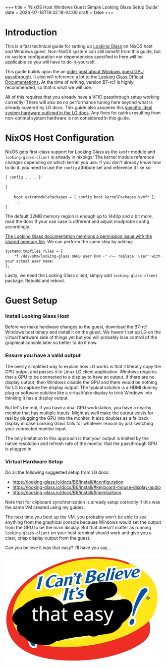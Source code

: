 +++
title = 'NixOS Host Windows Guest Simple Looking Glass Setup Guide'
date = 2024-07-18T19:42:18-04:00
draft = false
+++
# Introduction
This is a fast technical guide for setting up [Looking Glass](https://looking-glass.io) on NixOS host and Windows guest. Non-NixOS system can still benefit from this guide, but no system configuration nor dependencies specified in here will be applicable so you will have to do-it-yourself.

This guide builds upon the an [older post about Windows guest GPU passthrough](https://eastern-dream.github.io/blog/posts/nixos-windows-guest-simple-gpu-pci-passthrough-guide/). It also will reference a lot to the [Looking Glass Official Documentations](https://looking-glass.io/docs/B6/). At the time of writing, version B7-rc1 is highly recommended, so that is what we will use.

All of this requires that you already have a VFIO passthrough setup working correctly! There will also be no performance tuning here beyond what is already covered by LG docs. This guide also assumes this [specific ideal system hardware outlined in the LG docs](https://looking-glass.io/docs/B6/requirements/#recommended). Any fixes for quirks resulting from non-optimal system hardware is not considered in this guide.

# NixOS Host Configuration
NixOS gets first-class support for Looking Glass as the `kvmfr` module and `looking-glass-client` is already in nixpkgs! The kernel module reference changes depending on which kernel you use. If you don't already know how to do it, you need to use the `config` attribute set and reference it like so:
```
{ config , ... }:

{
    ...
    boot.extraModulePackages = [ config.boot.kernelPackages.kvmfr ];
    ...
}

```
The default 32MB memory region is enough up to 1440p and a bit more, read the docs if your use case is different and adjust modprobe config accordingly.

[The Looking Glass documentation mentions a permission issue with the shared memory file](https://looking-glass.io/docs/B6/install/#permissions). We can perform the same step by adding:
```
systemd.tmpfiles.rules = [
    "f /dev/shm/looking-glass 0660 user kvm -" <-- replace 'user' with your actual user name!
];
```

Lastly, we need the Looking Glass client, simply add `looking-glass-client` package. Rebuild and reboot.

# Guest Setup
### Install Looking Glass Host
Before we make hardware changes to the guest, download the B7-rc1 Windows host binary and install it on the guest. We haven't set up LG on the virtual hardware side of things yet but you will probably lose control of the graphical console later so better to do it now.

### Ensure you have a valid output  
The overly simplified way to explain how LG works is that it literally copy the GPU output and passes it to Linux LG client application. Windows requires that a GPU to be connected to a display to have an output. If there are no display output, then Windows disable the GPU and there would be nothing for LG to capture the display output. The typical solution is a HDMI dummy plug or software solution like a virtual/fake display to trick Windows into thinking it has a display output.

But let's be real, if you have a dual GPU workstation, you have a nearby monitor that has multiple inputs. Might as well make the output exists for real by plugging the GPU into the monitor. It also doubles as a fallback display in case Looking Glass fails for whatever reason by just switching your connected monitor input.

The only limitation to this approach is that your output is limited by the native resolution and refresh rate of the monitor that the passthrough GPU is plugged in.

### Virtual Hardware Setup
Do all the following suggested setup from LG docs:
- https://looking-glass.io/docs/B6/install/#configuration
- https://looking-glass.io/docs/B6/install/#keyboard-mouse-display-audio
- https://looking-glass.io/docs/B6/install/#memballoon

Note that for clipboard synchronization is already setup correctly if this was the same VM created using my guides.

The next time you boot up the VM, you probably won't be able to see anything from the graphical console because Windows would set the output from the GPU to be the main display. But that doesn't matter as running `looking-glass-client` on your host terminal should work and give you a clear, crisp display output from the guest.

Can you believe it was that easy? I'll have you say...

![image](https://github.com/Eastern-Dream/blog/blob/main/static/easy.jpg?raw=true)